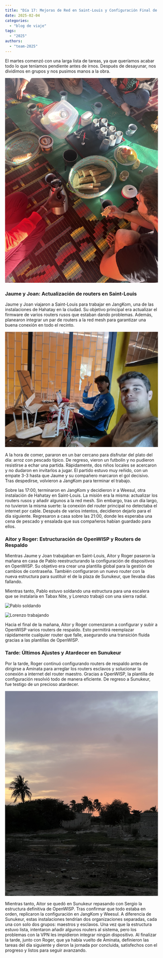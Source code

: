 ```yaml
---
title: "Día 17: Mejoras de Red en Saint-Louis y Configuración Final de OpenWISP"  
date: 2025-02-04  
categories:  
  - "blog de viaje"  
tags:  
  - "2025"  
authors:  
  - "team-2025"  
---
```


El martes comenzó con una larga lista de tareas, ya que queríamos acabar todo lo que teníamos pendiente antes de irnos. Después de desayunar, nos dividimos en grupos y nos pusimos manos a la obra.  

![Desayuno para empezar el día](images/desayuno.JPG "Desayuno para empezar el día")  

### Jaume y Joan: Actualización de routers en Saint-Louis  

Jaume y Joan viajaron a Saint-Louis para trabajar en JangKom, una de las instalaciones de Hahatay en la ciudad. Su objetivo principal era actualizar el firmware de varios routers rusos que estaban dando problemas. Además, planearon integrar un par de routers a la red mesh para garantizar una buena conexión en todo el recinto.  

![Jaume y Joan trabajando en JangKom](images/jaume_joan.jpg "Jaume y Joan trabajando en JangKom")  

A la hora de comer, pararon en un bar cercano para disfrutar del plato del día: arroz con pescado típico. De regreso, vieron un futbolín y no pudieron resistirse a echar una partida. Rápidamente, dos niños locales se acercaron y no dudaron en invitarlos a jugar. El partido estuvo muy reñido, con un empate 3-3 hasta que Jaume y su compañero marcaron el gol decisivo. Tras despedirse, volvieron a JangKom para terminar el trabajo.  

Sobre las 17:00, terminaron en JangKom y decidieron ir a Weesul, otra instalación de Hahatay en Saint-Louis. La misión era la misma: actualizar los routers rusos y añadir algunos a la red mesh. Sin embargo, tras un día largo, no tuvieron la misma suerte: la conexión del router principal no detectaba el internet por cable. Después de varios intentos, decidieron dejarlo para el día siguiente. Regresaron a casa sobre las 21:00, donde les esperaba una cena de pescado y ensalada que sus compañeros habían guardado para ellos.  

### Aitor y Roger: Estructuración de OpenWISP y Routers de Respaldo  

Mientras Jaume y Joan trabajaban en Saint-Louis, Aitor y Roger pasaron la mañana en casa de Pablo reestructurando la configuración de dispositivos en OpenWISP. Su objetivo era crear una plantilla global para la gestión de cambios de contraseña. También configuraron un nuevo router con la nueva estructura para sustituir el de la plaza de Sunukeur, que llevaba días fallando.  

Mientras tanto, Pablo estuvo soldando una estructura para una escalera que se instalaría en Tabax Nite, y Lorenzo trabajó con una sierra radial.  

![Pablo soldando](images/pablo.JPG "Pablo trabajando en la estructura de la escalera")  

![Lorenzo trabajando](images/loren.JPG "Lorenzo usando la sierra radial")  

Hacia el final de la mañana, Aitor y Roger comenzaron a configurar y subir a OpenWISP varios routers de respaldo. Esto permitirá reemplazar rápidamente cualquier router que falle, asegurando una transición fluida gracias a las plantillas de OpenWISP.  

### Tarde: Últimos Ajustes y Atardecer en Sunukeur  

Por la tarde, Roger continuó configurando routers de respaldo antes de dirigirse a Aminata para arreglar los routers esclavos y solucionar la conexión a internet del router maestro. Gracias a OpenWISP, la plantilla de configuración resolvió todo de manera eficiente. De regreso a Sunukeur, fue testigo de un precioso atardecer.  

![Un hermoso atardecer de vuelta a casa](images/puestada.JPG "Puestada en Tassinere")  

Mientras tanto, Aitor se quedó en Sunukeur repasando con Sergio la estructura definitiva de OpenWISP. Tras confirmar que todo estaba en orden, replicaron la configuración en JangKom y Weesul. A diferencia de Sunukeur, estas instalaciones tendrían dos organizaciones separadas, cada una con solo dos grupos: maestros y esclavos.
Una vez que la estructura estuvo lista, intentaron añadir algunos routers al sistema, pero los problemas con la VPN les impidieron integrar ningún dispositivo. Al finalizar la tarde, junto con Roger, que ya había vuelto de Aminata, definieron las tareas del día siguiente y dieron la jornada por concluida, satisfechos con el progreso y listos para seguir avanzando.